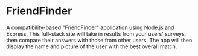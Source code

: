 # FriendFinder

A compatibility-based "FriendFinder" application using Node.js and Express. This full-stack site will take in results from your users' surveys, then compare their answers with those from other users. The app will then display the name and picture of the user with the best overall match.
